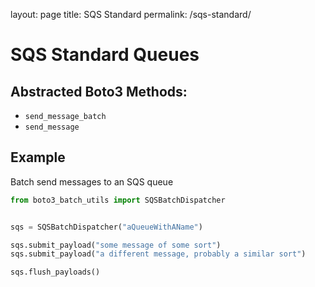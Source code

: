 layout: page
title: SQS Standard
permalink: /sqs-standard/

# SQS Standard Queues
## Abstracted Boto3 Methods:
* `send_message_batch`
* `send_message`

## Example
Batch send messages to an SQS queue
```python
from boto3_batch_utils import SQSBatchDispatcher


sqs = SQSBatchDispatcher("aQueueWithAName")

sqs.submit_payload("some message of some sort")
sqs.submit_payload("a different message, probably a similar sort")

sqs.flush_payloads()
```